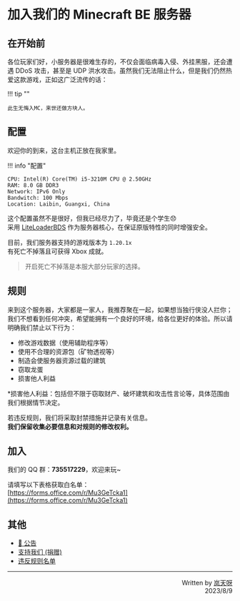 # 加入我们的 Minecraft BE 服务器
## 在开始前
各位玩家们好，小服务器是很难生存的，不仅会面临病毒入侵、外挂黑服，还会遭遇 DDoS 攻击，甚至是 UDP 洪水攻击。虽然我们无法阻止什么，但是我们仍然热爱这款游戏，正如这广泛流传的话：

!!! tip ""

    此生无悔入MC，来世还做方块人。


## 配置
欢迎你的到来，这台主机正放在我家里。

!!! info "配置"

    CPU: Intel(R) Core(TM) i5-3210M CPU @ 2.50GHz
    RAM: 8.0 GB DDR3
    Network: IPv6 Only
    Bandwitch: 100 Mbps
    Location: Laibin, Guangxi, China

这个配置虽然不是很好，但我已经尽力了，毕竟还是个学生😞  
采用 [LiteLoaderBDS](https://www.litebds.com) 作为服务器核心，在保证原版特性的同时增强安全。

目前，我们服务器支持的游戏版本为 `1.20.1x`  
有死亡不掉落且可获得 Xbox 成就。  

> 开启死亡不掉落是本服大部分玩家的选择。

## 规则
来到这个服务器，大家都是一家人，我推荐聚在一起，如果想当独行侠没人拦你；我们不想看到任何冲突，希望能拥有一个良好的环境，给各位更好的体验。所以请明确我们禁止以下行为：

- 修改游戏数据（使用辅助程序等）
- 使用不合理的资源包（矿物透视等）
- 制造会使服务器资源过载的建筑
- 窃取龙蛋
- 损害他人利益

*损害他人利益：包括但不限于窃取财产、破坏建筑和攻击性言论等，具体范围由我们根据情节决定。

若违反规则，我们将采取封禁措施并记录有关信息。  
**我们保留收集必要信息和对规则的修改权利。**

## 加入
我们的 QQ 群：**735517229**，欢迎来玩~

请填写以下表格获取白名单：  
[https://forms.office.com/r/Mu3GeTcka1](https://forms.office.com/r/Mu3GeTcka1)

## 其他

* [📢 公告](./info.md)
* [支持我们 (捐赠)](./donate.md)
* [违反规则名单](./blacklist.md)

---
<p align="right">
    Written by <a href="https://space.bilibili.com/355877984?from=search" target="_blank">岚天呀</a>
        <br>
    2023/8/9
</p>
